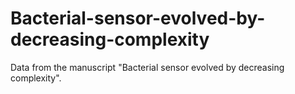 # Bacterial-sensor-evolved-by-decreasing-complexity
Data from the manuscript "Bacterial sensor evolved by decreasing complexity".
